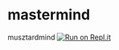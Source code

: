 # mastermind
musztardmind
[![Run on Repl.it](https://repl.it/badge/github/Magmusacy/mastermind)](https://repl.it/github/Magmusacy/mastermind)